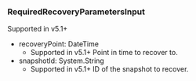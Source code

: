 ### RequiredRecoveryParametersInput
Supported in v5.1+

- recoveryPoint: DateTime
  - Supported in v5.1+
      Point in time to recover to.
- snapshotId: System.String
  - Supported in v5.1+
      ID of the snapshot to recover.
